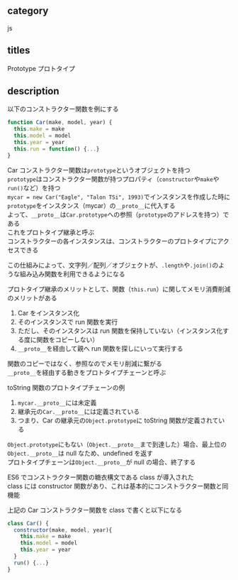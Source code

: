 ## category

js

## titles

Prototype
プロトタイプ

## description

以下のコンストラクター関数を例にする

```js
function Car(make, model, year) {
  this.make = make
  this.model = model
  this.year = year
  this.run = function() {...}
}
```

Car コンストラクター関数は`prototype`というオブジェクトを持つ  
`prototype`はコンストラクター関数が持つプロパティ（`constructor`や`make`や`run()`など）を持つ  
`mycar = new Car("Eagle", "Talon TSi", 1993)`でインスタンスを作成した時に`prototype`をインスタンス（mycar）の`__proto__`に代入する  
よって、`__proto__`は`Car.prototype`への参照（`prototype`のアドレスを持つ）である  
これをプロトタイプ継承と呼ぶ  
コンストラクターの各インスタンスは、コンストラクターのプロトタイプにアクセスできる

この仕組みによって、文字列／配列／オブジェクトが、`.length`や`.join()`のような組み込み関数を利用できるようになる

プロトタイプ継承のメリットとして、関数（`this.run`）に関してメモリ消費削減のメリットがある

1. Car をインスタンス化
1. そのインスタンスで run 関数を実行
1. ただし、そのインスタンスは run 関数を保持していない（インスタンス化する度に関数をコピーしない）
1. `__proto__`を経由して親へ run 関数を探しにいって実行する

関数のコピーではなく、参照なのでメモリ削減に繋がる  
`__proto__`を経由する動きをプロトタイプチェーンと呼ぶ

toString 関数のプロトタイプチェーンの例

1. `mycar.__proto__`には未定義
1. 継承元の`Car.__proto__`には定義されている
1. つまり、Car の継承元の`Object.prototype`に toString 関数が定義されている

`Object.prototype`にもない（`Object.__proto__`まで到達した）場合、最上位の`Object.__proto__`は null なため、undefined を返す  
プロトタイプチェーンは`Object.__proto__`が null の場合、終了する

ES6 でコンストラクター関数の糖衣構文である class が導入された  
class には constructor 関数があり、これは基本的にコンストラクター関数と同機能

上記の Car コンストラクター関数を class で書くと以下になる

```js
class Car() {
  constructor(make, model, year){
    this.make = make
    this.model = model
    this.year = year
  }
  run() {...}
}
```
